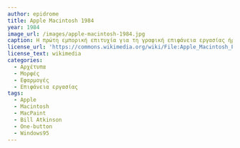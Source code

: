 ```yaml
---
author: epidrome
title: Apple Macintosh 1984
year: 1984
image_url: /images/apple-macintosh-1984.jpg
caption: Η πρώτη εμπορική επιτυχία για τη γραφική επιφάνεια εργασίας ήρθε με τον υπολογιστή Apple Macintosh, ο οποίος θεωρείται εγγονός του Xerox Star, γιος του Apple Lisa και ο βασικός πρόγονος για όλες τις σύγχρονες γραφικές επιφάνειες εργασίας, όπως τα Microsoft Windows 95. O Macintosh κατάφερε να συνθέσει και να βελτιώσει πολλές πτυχές της διεπαφής με τον χρήστη και να τις προσφέρει σε μια μορφή και με μια λειτουργία που αποτελούν σημεία αναφοράς για τις επόμενες δεκαετίες.
license_url: 'https://commons.wikimedia.org/wiki/File:Apple_Macintosh_Plus_mouse.jpg'
license_text: wikimedia
categories:
  - Αρχέτυπα
  - Μορφές
  - Εφαρμογές
  - Επιφάνεια εργασίας
tags:
  - Apple
  - Macintosh 
  - MacPaint
  - Bill Atkinson
  - One-button
  - Windows95
---
```

